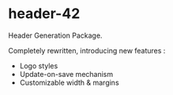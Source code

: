# header-42

Header Generation Package.

Completely rewritten, introducing new features :

* Logo styles
* Update-on-save mechanism
* Customizable width & margins
